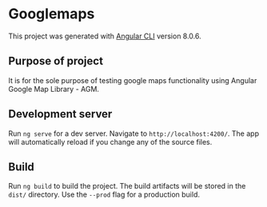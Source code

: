 # Googlemaps

This project was generated with [Angular CLI](https://github.com/angular/angular-cli) version 8.0.6.

## Purpose of project

It is for the sole purpose of testing google maps functionality using Angular Google Map Library - AGM.

## Development server

Run `ng serve` for a dev server. Navigate to `http://localhost:4200/`. The app will automatically reload if you change any of the source files.

## Build

Run `ng build` to build the project. The build artifacts will be stored in the `dist/` directory. Use the `--prod` flag for a production build.
